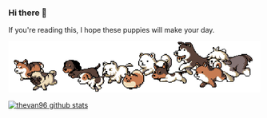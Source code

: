 ### Hi there 👋

If you're reading this, I hope these puppies will make your day.

![puppies running](https://github.com/thevan96/thevan96/raw/master/puppies.gif)

[![thevan96 github stats](https://github-readme-stats.vercel.app/api?username=thevan96)](https://github.com/thevan96/github-readme-stats)
